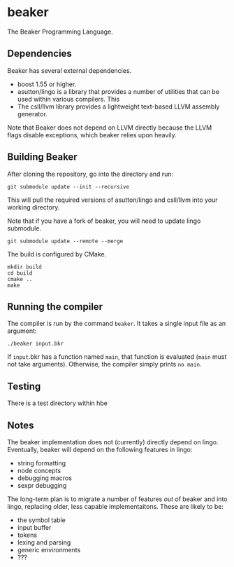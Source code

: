 # beaker

The Beaker Programming Language.


## Dependencies

Beaker has several external dependencies.

- boost 1.55 or higher.
- asutton/lingo is a library that provides a number of utilities that can
  be used within various compilers. This
- The csll/llvm library provides a lightweight text-based LLVM
  assembly generator.

Note that Beaker does not depend on LLVM directly because the LLVM flags
disable exceptions, which beaker relies upon heavily.


## Building Beaker

After cloning the repository, go into the directory and run:

~~~
git submodule update --init --recursive
~~~

This will pull the required versions of asutton/lingo and
csll/llvm into your working directory.

Note that if you have a fork of beaker, you will need to
update lingo submodule.

~~~
git submodule update --remote --merge
~~~

The build is configured by CMake.

~~~
mkdir build
cd build
cmake ..
make
~~~



## Running the compiler

The compiler is run by the command `beaker`. It takes a single
input file as an argument:

~~~
./beaker input.bkr
~~~

If `input`.bkr has a function named `main`, that function is
evaluated (`main` must not take arguments). Otherwise, the
compiler simply prints `no main`.


## Testing

There is a test directory within hbe


## Notes

The beaker implementation does not (currently) directly depend on
lingo. Eventually, beaker will depend on the following features
in lingo:
  - string formatting
  - node concepts
  - debugging macros
  - sexpr debugging

The long-term plan is to migrate a number of features *out* of
beaker and into lingo, replacing older, less capable implementaitons.
These are likely to be:
  - the symbol table
  - input buffer
  - tokens
  - lexing and parsing
  - generic environments
  - ???

